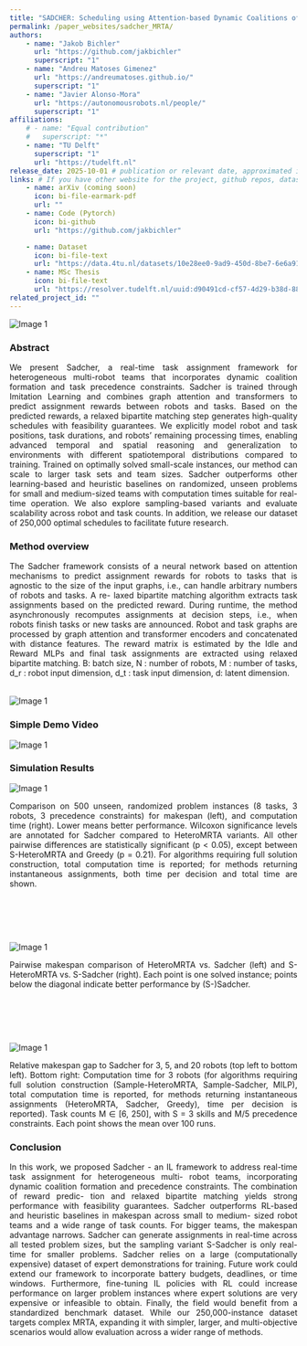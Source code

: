 ```yaml
---
title: "SADCHER: Scheduling using Attention-based Dynamic Coalitions of Heterogeneous Robots in Real-Time"
permalink: /paper_websites/sadcher_MRTA/
authors:
    - name: "Jakob Bichler"
      url: "https://github.com/jakbichler"
      superscript: "1"
    - name: "Andreu Matoses Gimenez"
      url: "https://andreumatoses.github.io/"
      superscript: "1"
    - name: "Javier Alonso-Mora"
      url: "https://autonomousrobots.nl/people/"
      superscript: "1"
affiliations:
    # - name: "Equal contribution"
    #   superscript: "*"
    - name: "TU Delft"
      superscript: "1"
      url: "https://tudelft.nl"
release_date: 2025-10-01 # publication or relevant date, approximated if not sure. Just for display purposes and ordering.
links: # If you have other website for the project, github repos, datasets, etc. put it here. You can also add an icon from https://icons.getbootstrap.com/
    - name: arXiv (coming soon)
      icon: bi-file-earmark-pdf
      url: ""
    - name: Code (Pytorch) 
      icon: bi-github
      url: "https://github.com/jakbichler" 

    - name: Dataset 
      icon: bi-file-text
      url: "https://data.4tu.nl/datasets/10e28ee0-9ad9-450d-8be7-6e6a91f2931f" 
    - name: MSc Thesis
      icon: bi-file-text
      url: "https://resolver.tudelft.nl/uuid:d90491cd-cf57-4d29-b38d-88df646ab301"
related_project_id: ""
---
```

<div style="text-align: justify;">
<div class="image-grid text-center mb-1">
    <div class="row row-cols-1 row-cols-sm-2g-1">
      <div class="col">
    <img class="img-fluid object-fit-contain" src="{% include fix_link.html link='/assets/images/papers/sadcher_MRTA/opening_image_new.png' %}" alt="Image 1" style="max-width: 90%; height: auto;">
      </div>
    </div>
  </div>
  <p class="text">
  </p>
<h3> Abstract </h3>
We present Sadcher, a real-time task assignment framework for heterogeneous multi-robot teams that incorporates dynamic coalition formation and task precedence constraints. Sadcher is trained through Imitation Learning and combines graph attention and transformers to predict assignment rewards between robots and tasks. Based on the predicted rewards, a relaxed bipartite matching step generates high-quality schedules with feasibility guarantees. We explicitly model robot and task positions, task durations, and robots’ remaining processing times, enabling advanced temporal and spatial reasoning and generalization to environments with different spatiotemporal distributions compared to training. Trained on optimally solved small-scale instances, our method can scale to larger task sets and team sizes. Sadcher outperforms other learning-based and heuristic baselines on randomized, unseen problems for small and medium-sized teams with computation times suitable for real-time operation. We also explore sampling-based variants and evaluate scalability across robot and task counts. In addition, we release our dataset of 250,000 optimal schedules to facilitate future research.



<h3> Method overview </h3>
The Sadcher framework consists of a neural network based
on attention mechanisms to predict assignment rewards for
robots to tasks that is agnostic to the size of the input graphs,
i.e., can handle arbitrary numbers of robots and tasks. A re-
laxed bipartite matching algorithm extracts task assignments
based on the predicted reward. During runtime, the method
asynchronously recomputes assignments at decision steps,
i.e., when robots finish tasks or new tasks are announced.
    Robot and task graphs are processed by graph attention and transformer encoders and concatenated with distance
    features. The reward matrix is estimated by the Idle and Reward MLPs and final task assignments are extracted using relaxed bipartite matching. B: batch
    size, N : number of robots, M : number of tasks, d_r : robot input dimension, d_t : task input dimension, d: latent dimension.

<div style="height: 2rem;"></div>
<div class="image-grid text-center mb-1">
    <div class="row row-cols-1 row-cols-sm-2g-1">
      <div class="col">
        <img class="img-fluid object-fit-contain" src="{% include fix_link.html link='/assets/images/papers/sadcher_MRTA/thesis_architecture_high_res.png' %}" alt="Image 1" style="max-width: 100%; height: auto;">
      </div>
    </div>
  </div>
  <p class="text">
  </p>

<h3>Simple Demo Video</h3>
<p align="justify">

<div class="image-grid text-center mb-1">
    <div class="row row-cols-1 row-cols-sm-2g-1">
      <div class="col">
    <img class="img-fluid object-fit-contain" src="{% include fix_link.html link='/assets/images/papers/sadcher_MRTA/sadcher.gif' %}" alt="Image 1" style="max-width: 70%; height: auto;">
      </div>
    </div>
  </div>
  <p class="text">
  </p>






<h3> Simulation Results </h3>
<div class="image-grid text-center mb-1">
    <div class="row row-cols-1 row-cols-sm-2g-1">
      <div class="col">
        <img class="img-fluid object-fit-contain" src="{% include fix_link.html link='/assets/images/papers/sadcher_MRTA/violin_without_travel_distance.png' %}" alt="Image 1" style="max-width: 100%; height: auto;">
      </div>
    </div>
  </div>
  <p class="text">
  </p>

Comparison on 500 unseen, randomized problem instances (8 tasks, 3 robots, 3 precedence constraints) for makespan (left), and computation
time (right). Lower means better performance. Wilcoxon significance levels are annotated for Sadcher compared to HeteroMRTA variants. All other
pairwise differences are statistically significant (p < 0.05), except between S-HeteroMRTA and Greedy (p = 0.21). For algorithms requiring full solution
construction, total computation time is reported; for methods returning instantaneous assignments, both time per decision and total time are shown.
<div style="height: 5rem;"></div>
<div class="image-grid text-center mb-1">
    <div class="row row-cols-1 row-cols-sm-2g-1">
      <div class="col">
        <img class="img-fluid object-fit-contain" src="{% include fix_link.html link='/assets/images/papers/sadcher_MRTA/1v1_0_500_833_paper.png' %}" alt="Image 1" style="max-width: 100%; height: auto;">
      </div>
    </div>
  </div>
  <p class="text">
  </p>


Pairwise makespan comparison of HeteroMRTA vs. Sadcher (left)
and S-HeteroMRTA vs. S-Sadcher (right). Each point is one solved instance;
points below the diagonal indicate better performance by (S-)Sadcher.


<div style="height: 5rem;"></div>
<div class="image-grid text-center mb-1">
    <div class="row row-cols-1 row-cols-sm-2g-1">
      <div class="col">
        <img class="img-fluid object-fit-contain" src="{% include fix_link.html link='/assets/images/papers/sadcher_MRTA/2x2_scaling_graphs_with_comp_time.png' %}" alt="Image 1" style="max-width: 100%; height: auto;">
      </div>
    </div>
  </div>
  <p class="text">
  </p>


Relative makespan gap to Sadcher for 3, 5, and 20 robots
(top left to bottom left). Bottom right: Computation time for 3 robots
(for algorithms requiring full solution construction (Sample-HeteroMRTA,
Sample-Sadcher, MILP), total computation time is reported, for methods
returning instantaneous assignments (HeteroMRTA, Sadcher, Greedy), time
per decision is reported). Task counts M ∈ [6, 250], with S = 3 skills and
M/5 precedence constraints. Each point shows the mean over 100 runs.






<h3> Conclusion </h3>
In this work, we proposed Sadcher - an IL framework to
address real-time task assignment for heterogeneous multi-
robot teams, incorporating dynamic coalition formation and
precedence constraints. The combination of reward predic-
tion and relaxed bipartite matching yields strong performance
with feasibility guarantees. Sadcher outperforms RL-based
and heuristic baselines in makespan across small to medium-
sized robot teams and a wide range of task counts. For
bigger teams, the makespan advantage narrows. Sadcher can
generate assignments in real-time across all tested problem
sizes, but the sampling variant S-Sadcher is only real-time for
smaller problems. Sadcher relies on a large (computationally
expensive) dataset of expert demonstrations for training.
Future work could extend our framework to incorporate
battery budgets, deadlines, or time windows. Furthermore,
fine-tuning IL policies with RL could increase performance
on larger problem instances where expert solutions are very
expensive or infeasible to obtain. Finally, the field would
benefit from a standardized benchmark dataset. While our
250,000-instance dataset targets complex MRTA, expanding
it with simpler, larger, and multi-objective scenarios would
allow evaluation across a wider range of methods.

